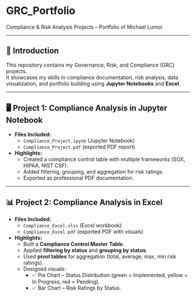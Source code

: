 # GRC_Portfolio  
Compliance & Risk Analysis Projects – Portfolio of Michael Lumor  

---

## 📌 Introduction  
This repository contains my Governance, Risk, and Compliance (GRC) projects.  
It showcases my skills in compliance documentation, risk analysis, data visualization, and portfolio building using **Jupyter Notebooks** and **Excel**.  

---

## 🖥️ Project 1: Compliance Analysis in Jupyter Notebook  
- **Files Included:**  
  - `Compliance_Project.ipynb` (Jupyter Notebook)  
  - `Compliance_Project.pdf` (exported PDF report)  
- **Highlights:**  
  - Created a compliance control table with multiple frameworks (SOX, HIPAA, NIST CSF).  
  - Added filtering, grouping, and aggregation for risk ratings.  
  - Exported as professional PDF documentation.  

---

## 📊 Project 2: Compliance Analysis in Excel  
- **Files Included:**  
  - `Compliance_Excel.xlsx` (Excel workbook)  
  - `Compliance_Excel.pdf` (exported PDF with visuals)  
- **Highlights:**  
  - Built a **Compliance Control Master Table**.  
  - Applied **filtering by status** and **grouping by status**.  
  - Used **pivot tables** for aggregation (total, average, max, min risk ratings).  
  - Designed visuals:  
    - ✅ Pie Chart – Status Distribution (green = Implemented, yellow = In Progress, red = Pending).  
    - ✅ Bar Chart – Risk Ratings by Status.  
